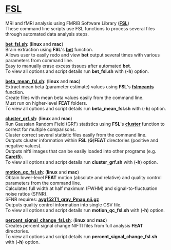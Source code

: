 [FSL](https://fsl.fmrib.ox.ac.uk/fsl/fslwiki)
===

MRI and fMRI analysis using FMRIB Software Library ([**FSL**](https://fsl.fmrib.ox.ac.uk/fsl/fslwiki))  
These command line scripts use FSL functions to process several files through automated data analysis steps.

[**bet_fsl.sh**](https://github.com/ealayher/mri/blob/master/fsl/bet_fsl.sh): (**linux** and **mac**)    
Brain extraction using **FSL**'s [**bet**](https://fsl.fmrib.ox.ac.uk/fsl/fslwiki/BET) function.   
Allows user to easily redo and view **bet** output several times with various parameters from command line.  
Easy to manually erase excess tissues after automated **bet**.  
To view all options and script details run **bet_fsl.sh** with (**-h**) option.  

[**beta_mean_fsl.sh**](https://github.com/ealayher/mri/blob/master/fsl/beta_mean_fsl.sh): (**linux** and **mac**)  
Extract mean beta (parameter estimate) values using **FSL**'s [**fslmeants**](https://fsl.fmrib.ox.ac.uk/fsl/fslwiki/Fslutils) function.   
Create files with mean beta values easily from the command line.  
Must run on higher-level **FEAT** folders.  
To view all options and script details run **beta_mean_fsl.sh** with (**-h**) option.  

[**cluster_grf.sh**](https://github.com/ealayher/mri/blob/master/fsl/cluster_grf.sh): (**linux** and **mac**)  
Run Gaussian Random Field (GRF) statistics using **FSL**'s [**cluster**](http://fsl.fmrib.ox.ac.uk/fsl/fslwiki/Cluster) function to correct for multiple comparisons.  
Cluster correct several statistic files easily from the command line.  
Outputs cluster information within **FSL** (**G**)**FEAT** directories (positive and negative values).  
Outputs nifti images that can be easily loaded into other programs (e.g. [**Caret5**](http://brainvis.wustl.edu/wiki/index.php/Caret:Download)).    
To view all options and script details run **cluster_grf.sh** with (**-h**) option. 

[**motion_qc_fsl.sh**](https://github.com/ealayher/mri/blob/master/fsl/motion_qc_fsl.sh): (**linux** and **mac**)  
Obtain lower-level **FEAT** motion (absolute and relative) and quality control parameters from the command line.  
Calculates full width at half maximum (FWHM) and signal-to-fluctuation noise ratios (SFNR).  
SFNR requires: [**avg152T1_gray_Pmap.nii.gz**](https://github.com/ealayher/mri/blob/master/fsl/avg152T1_gray_Pmap.nii.gz)  
Outputs quality control information into single CSV file.  
To view all options and script details run **motion_qc_fsl.sh** with (**-h**) option. 

[**percent_signal_change_fsl.sh**](https://github.com/ealayher/mri/blob/master/fsl/percent_signal_change_fsl.sh): (**linux** and **mac**)  
Creates percent signal change NIFTI files from full analysis **FEAT** directories.  
To view all options and script details run **percent_signal_change_fsl.sh** with (**-h**) option. 
